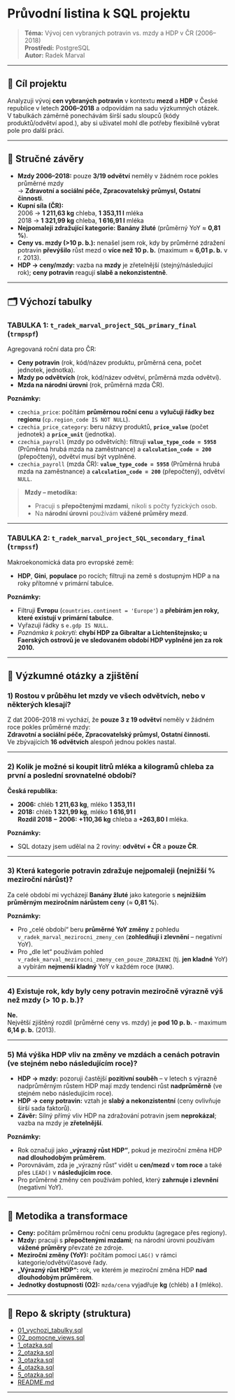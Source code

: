 # Průvodní listina k SQL projektu

> **Téma:** Vývoj cen vybraných potravin vs. mzdy a HDP v ČR (2006–2018)  
> **Prostředí:** PostgreSQL  
> **Autor:** Radek Marval

---

## 🎯 Cíl projektu
Analyzuji vývoj **cen vybraných potravin** v kontextu **mezd** a **HDP** v České republice v letech **2006–2018** a odpovídám na sadu výzkumných otázek.  
V tabulkách záměrně ponechávám širší sadu sloupců (kódy produktů/odvětví apod.), aby si uživatel mohl dle potřeby flexibilně vybrat pole pro další práci.

---

## 🧭 Stručné závěry

- **Mzdy 2006–2018:** pouze **3/19 odvětví** neměly v žádném roce pokles průměrné mzdy  
  → **Zdravotní a sociální péče, Zpracovatelský průmysl, Ostatní činnosti**.
- **Kupní síla (ČR):**  
  2006 → **1 211,63 kg** chleba, **1 353,11 l** mléka  
  2018 → **1 321,99 kg** chleba, **1 616,91 l** mléka
- **Nejpomaleji zdražující kategorie:** **Banány žluté** (průměrný YoY ≈ **0,81 %**).
- **Ceny vs. mzdy (>10 p. b.):** nenašel jsem rok, kdy by průměrné zdražení potravin **převýšilo** růst mezd o **více než 10 p. b.** (maximum ≈ **6,01 p. b.** v r. 2013).
- **HDP → ceny/mzdy:** vazba na **mzdy** je zřetelnější (stejný/následující rok); **ceny potravin** reagují **slabě a nekonzistentně**.

---

## 🗂 Výchozí tabulky

### **TABULKA 1:** `t_radek_marval_project_SQL_primary_final` (`trmpspf`)
Agregovaná roční data pro ČR:
- **Ceny potravin** (rok, kód/název produktu, průměrná cena, počet jednotek, jednotka).
- **Mzdy po odvětvích** (rok, kód/název odvětví, průměrná mzda odvětví).
- **Mzda na národní úrovni** (rok, průměrná mzda ČR).

**Poznámky:**
- `czechia_price`: počítám **průměrnou roční cenu** a **vylučuji řádky bez regionu** (`cp.region_code IS NOT NULL`).  
- `czechia_price_category`: beru názvy produktů, **`price_value`** (počet jednotek) a **`price_unit`** (jednotka).  
- `czechia_payroll` (mzdy po odvětvích): filtruji **`value_type_code = 5958`** (Průměrná hrubá mzda na zaměstnance) a **`calculation_code = 200`** (přepočtený), odvětví musí být vyplněné.  
- `czechia_payroll` (mzda ČR): **`value_type_code = 5958`** (Průměrná hrubá mzda na zaměstnance) a **`calculation_code = 200`** (přepočtený), odvětví `NULL`.

> **Mzdy – metodika:**  
> - Pracuji s **přepočtenými mzdami**, nikoli s počty fyzických osob.  
> - Na **národní úrovni** používám **vážené průměry mezd**.  

---

### **TABULKA 2:** `t_radek_marval_project_SQL_secondary_final` (`trmpssf`)
Makroekonomická data pro evropské země:
- **HDP**, **Gini**, **populace** po rocích; filtruji na země s dostupným HDP a na roky přítomné v primární tabulce.

**Poznámky:**
- Filtruji **Evropu** (`countries.continent = 'Europe'`) a **přebírám jen roky, které existují v primární tabulce**.  
- Vyřazuji řádky s `e.gdp IS NULL`.  
- _Poznámka k pokrytí_: **chybí HDP za Gibraltar a Lichtenštejnsko; u Faerských ostrovů je ve sledovaném období HDP vyplněné jen za rok 2010.**

---

## 🔎 Výzkumné otázky a zjištění

### 1) Rostou v průběhu let mzdy ve všech odvětvích, nebo v některých klesají?
Z dat 2006–2018 mi vychází, že **pouze 3 z 19 odvětví** neměly v žádném roce pokles průměrné mzdy:  
**Zdravotní a sociální péče, Zpracovatelský průmysl, Ostatní činnosti.**  
Ve zbývajících **16 odvětvích** alespoň jednou pokles nastal.

---

### 2) Kolik je možné si koupit litrů mléka a kilogramů chleba za první a poslední srovnatelné období?
**Česká republika:**
- **2006:** chléb **1 211,63 kg**, mléko **1 353,11 l**  
- **2018:** chléb **1 321,99 kg**, mléko **1 616,91 l**  
**Rozdíl 2018 − 2006:** **+110,36 kg** chleba a **+263,80 l** mléka.

**Poznámky:**
- SQL dotazy jsem udělal na 2 roviny: **odvětví + ČR** a **pouze ČR**.

---

### 3) Která kategorie potravin zdražuje nejpomaleji (nejnižší % meziroční nárůst)?
Za celé období mi vycházejí **Banány žluté** jako kategorie s **nejnižším průměrným meziročním nárůstem ceny** (≈ **0,81 %**).  

**Poznámky:**
- Pro „celé období“ beru **průměrné YoY změny** z pohledu `v_radek_marval_mezirocni_zmeny_cen` (**zohledňuji i zlevnění** – negativní YoY).  
- Pro „dle let“ používám pohled `v_radek_marval_mezirocni_zmeny_cen_pouze_ZDRAZENI` (tj. **jen kladné** YoY) a vybírám **nejmenší kladný** YoY v každém roce (`RANK`).

---

### 4) Existuje rok, kdy byly ceny potravin meziročně výrazně výš než mzdy (> 10 p. b.)?
**Ne.**  
Největší zjištěný rozdíl (průměrné ceny vs. mzdy) je **pod 10 p. b.** - maximum **6,14 p. b.** (2013).

---

### 5) Má výška HDP vliv na změny ve mzdách a cenách potravin (ve stejném nebo následujícím roce)?
- **HDP → mzdy:** pozoruji častější **pozitivní souběh** – v letech s výrazně nadprůměrným růstem HDP mají mzdy tendenci růst **nadprůměrně** (ve stejném nebo následujícím roce).  
- **HDP → ceny potravin:** vztah je **slabý a nekonzistentní** (ceny ovlivňuje širší sada faktorů).  
- **Závěr:** Silný přímý vliv HDP na zdražování potravin jsem **neprokázal**; vazba na mzdy je **zřetelnější**.

**Poznámky:**
- Rok označuji jako **„výrazný růst HDP“**, pokud je meziroční změna HDP **nad dlouhodobým průměrem**.  
- Porovnávám, zda je „výrazný růst“ vidět u **cen/mezd** v **tom roce** a také přes `LEAD()` v **následujícím roce**.  
- Pro průměrné změny cen používám pohled, který **zahrnuje i zlevnění** (negativní YoY).

---

## 🧪 Metodika a transformace

- **Ceny:** počítám průměrnou roční cenu produktu (agregace přes regiony).  
- **Mzdy:** pracuji s **přepočtenými mzdami**; na národní úrovni používám **vážené průměry** převzaté ze zdroje.
- **Meziroční změny (YoY):** počítám pomocí `LAG()` v rámci kategorie/odvětví/časové řady.  
- **„Výrazný růst HDP“:** rok, ve kterém je meziroční změna HDP **nad dlouhodobým průměrem**.  
- **Jednotky dostupnosti (O2):** `mzda/cena` vyjadřuje **kg** (chléb) a **l** (mléko).

---

## 🧩 Repo & skripty (struktura)

- [01_vychozi_tabulky.sql](01_vychozi_tabulky.sql)
- [02_pomocne_views.sql](02_pomocne_views.sql)
- [1_otazka.sql](1_otazka.sql)
- [2_otazka.sql](2_otazka.sql)
- [3_otazka.sql](3_otazka.sql)
- [4_otazka.sql](4_otazka.sql)
- [5_otazka.sql](5_otazka.sql)
- [README.md](README.md)

---
